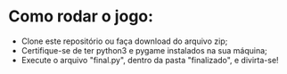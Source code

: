 # Como rodar o jogo:
- Clone este repositório ou faça download do arquivo zip;
- Certifique-se de ter python3 e pygame instalados na sua máquina;
- Execute o arquivo "final.py", dentro da pasta "finalizado", e divirta-se!
